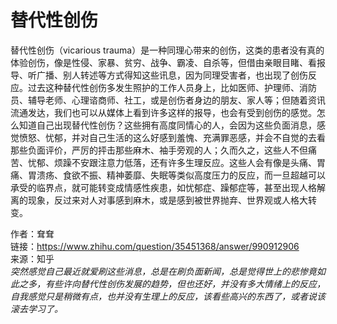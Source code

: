 # 替代性创伤
替代性创伤（vicarious trauma）是一种同理心带来的创伤，这类的患者没有真的体验创伤，像是性侵、家暴、贫穷、战争、霸凌、自杀等，但借由亲眼目睹、看报导、听广播、别人转述等方式得知这些讯息，因为同理受害者，也出现了创伤反应。过去这种替代性创伤多发生照护的工作人员身上，比如医师、护理师、消防员、辅导老师、心理谘商师、社工，或是创伤者身边的朋友、家人等；但随着资讯流通发达，我们也可以从媒体上看到许多这样的报导，也会有受到创伤的感觉。怎么知道自己出现替代性创伤？这些拥有高度同情心的人，会因为这些负面消息，感觉愤怒、忧郁，并对自己生活的这么好感到羞愧、充满罪恶感，并会不自觉的去看那些负面评价，严厉的抨击那些麻木、袖手旁观的人；久而久之，这些人不但痛苦、忧郁、烦躁不安跟注意力低落，还有许多生理反应。这些人会有像是头痛、胃痛、胃溃疡、食欲不振、精神萎靡、失眠等类似高度压力的反应，而一旦超越可以承受的临界点，就可能转变成情感性疾患，如忧郁症、躁郁症等，甚至出现人格解离的现象，反过来对人对事感到麻木，或是感到被世界抛弃、世界观或人格大转变。

作者：耷耷    
链接：https://www.zhihu.com/question/35451368/answer/990912906    
来源：知乎    
*突然感觉自己最近就爱刷这些消息，总是在刷负面新闻，总是觉得世上的悲惨竟如此之多，有些许向替代性创伤发展的趋势，但也还好，并没有多大情绪上的反应，自我感觉只是稍微有点，也并没有生理上的反应，该看些高兴的东西了，或者说该滚去学习了。*
